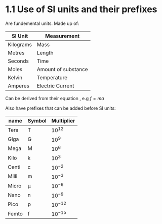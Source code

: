 # 1.1 Use of SI units and their prefixes

Are fundemental units. Made up of:

| SI Unit   | Measurement         |
| --------- | ------------------- |
| Kilograms | Mass                |
| Metres    | Length              |
| Seconds   | Time                |
| Moles     | Amount of substance |
| Kelvin    | Temperature         |
| Amperes   | Electric Current    |

Can be derived from their equation , e.g $f = ma$

Also have prefixes that can be added before SI units:

| name  | Symbol | Multiplier |
| ----- | ------ | ---------- |
| Tera  | T      | $10^{12}$  |
| Giga  | G      | $10^{9}$   |
| Mega  | M      | $10^{6}$   |
| Kilo  | k      | $10^{3}$   |
| Centi | c      | $10^{-2}$  |
| Milli | m      | $10^{-3}$  |
| Micro |  μ      | $10^{-6}$  |
| Nano  | n      | $10^{-9}$  |
| Pico  | p      | $10^{-12}$ |
| Femto | f      | $10^{-15}$           |
